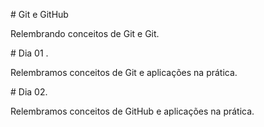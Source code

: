 \# Git e GitHub



Relembrando conceitos de Git e Git.



\# Dia 01 .



Relembramos conceitos de Git e aplicações na prática.



\# Dia 02.



Relembramos conceitos de GitHub e aplicações na prática.

